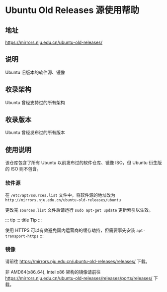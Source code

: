 # Ubuntu Old Releases 源使用帮助

## 地址

<https://mirrors.nju.edu.cn/ubuntu-old-releases/>

## 说明

Ubuntu 旧版本的软件源、镜像

## 收录架构

Ubuntu 曾经支持过的所有架构

## 收录版本

Ubuntu 曾经发布过的所有版本

## 使用说明

该仓库包含了所有 Ubuntu 以前发布过的软件仓库、镜像 ISO，但 Ubuntu
衍生版的 ISO 则不包含。

### 软件源

在 `/etc/apt/sources.list` 
文件中，将软件源的地址改为
`http://mirrors.nju.edu.cn/ubuntu-old-releases/ubuntu`

更改完 `sources.list`  文件后请运行
`sudo apt-get update` 更新索引以生效。

::: tip
::: title
Tip
:::

使用 HTTPS 可以有效避免国内运营商的缓存劫持，但需要事先安装
`apt-transport-https`
:::

### 镜像

请前往 <https://mirrors.nju.edu.cn/ubuntu-old-releases/releases/> 下载。

非 AMD64(x86_64), Intel x86 架构的镜像请前往
<https://mirrors.nju.edu.cn/ubuntu-old-releases/releases/ports/releases/>
下载。
